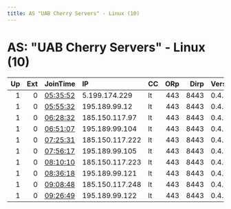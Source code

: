 ```yaml
---
title: AS "UAB Cherry Servers" - Linux (10)
---
```


# AS: "UAB Cherry Servers" - Linux (10)

|   Up |   Ext | JoinTime                                                                                            | IP              | CC   |   ORp |   Dirp | Version   | Contact   | Nickname   |   eFamMembers |
|-----:|------:|:----------------------------------------------------------------------------------------------------|:----------------|:-----|------:|-------:|:----------|:----------|:-----------|--------------:|
|    1 |     0 | [05:35:52](https://metrics.torproject.org/rs.html#details/2AB9A2C508DB37C825CFA029154187D3EC9722A7) | 5.199.174.229   | lt   |   443 |   8443 | 0.4.4.5   | None      | Unnamed    |             1 |
|    1 |     0 | [05:55:32](https://metrics.torproject.org/rs.html#details/05B95FA17A111EFEABA606D0269CDE761417C392) | 195.189.99.12   | lt   |   443 |   8443 | 0.4.4.5   | None      | Unnamed    |             1 |
|    1 |     0 | [06:28:32](https://metrics.torproject.org/rs.html#details/DBAF11651462C4537E4CC838F80698F3D7301470) | 185.150.117.97  | lt   |   443 |   8443 | 0.4.4.5   | None      | Unnamed    |             1 |
|    1 |     0 | [06:51:07](https://metrics.torproject.org/rs.html#details/81BAA60602CE9A275FEF9972C1C926A8BEAB2C5C) | 195.189.99.104  | lt   |   443 |   8443 | 0.4.4.5   | None      | Unnamed    |             1 |
|    1 |     0 | [07:25:31](https://metrics.torproject.org/rs.html#details/6C46064C50C9BB77BD9AA427B963316015A3F08B) | 185.150.117.222 | lt   |   443 |   8443 | 0.4.4.5   | None      | Unnamed    |             1 |
|    1 |     0 | [07:56:17](https://metrics.torproject.org/rs.html#details/370ADEF7EE52333B513D07A24954B11034A1BAEF) | 195.189.99.105  | lt   |   443 |   8443 | 0.4.4.5   | None      | Unnamed    |             1 |
|    1 |     0 | [08:10:10](https://metrics.torproject.org/rs.html#details/0D33F887EDA25F1DDC8313D4EB97DAA95B01CCC1) | 185.150.117.223 | lt   |   443 |   8443 | 0.4.4.5   | None      | Unnamed    |             1 |
|    1 |     0 | [08:36:18](https://metrics.torproject.org/rs.html#details/50F47E16557C84586FD6C24A46CE6AF6026DA745) | 195.189.99.121  | lt   |   443 |   8443 | 0.4.4.5   | None      | Unnamed    |             1 |
|    1 |     0 | [09:08:48](https://metrics.torproject.org/rs.html#details/E9E65D42D86672DE9D7B95F130E66EC0625C2AFD) | 185.150.117.248 | lt   |   443 |   8443 | 0.4.4.5   | None      | Unnamed    |             1 |
|    1 |     0 | [09:26:49](https://metrics.torproject.org/rs.html#details/13501C166ED9DD60C15B323C785263CB3074E684) | 195.189.99.122  | lt   |   443 |   8443 | 0.4.4.5   | None      | Unnamed    |             1 |
